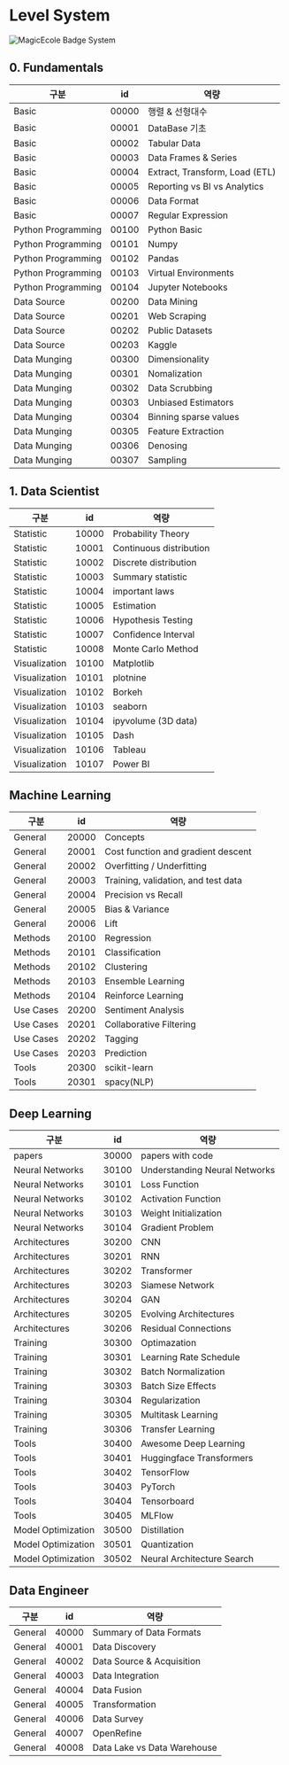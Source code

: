 # Level System
![MagicEcole Badge System](https://user-images.githubusercontent.com/68315073/117410993-0f10c800-af4e-11eb-944a-ef5180ad76e1.png)

## 0. Fundamentals
|구분|id|역량|
|--|--|--|
|Basic|00000|행렬 & 선형대수|
|Basic|00001|DataBase 기초|
|Basic|00002|Tabular Data|
|Basic|00003|Data Frames & Series|
|Basic|00004|Extract, Transform, Load (ETL)|
|Basic|00005|Reporting vs BI vs Analytics|
|Basic|00006|Data Format|
|Basic|00007|Regular Expression|
|Python Programming|00100|Python Basic|
|Python Programming|00101|Numpy|
|Python Programming|00102|Pandas|
|Python Programming|00103|Virtual Environments|
|Python Programming|00104|Jupyter Notebooks|
|Data Source|00200|Data Mining|
|Data Source|00201|Web Scraping|
|Data Source|00202|Public Datasets|
|Data Source|00203|Kaggle|
|Data Munging|00300|Dimensionality|
|Data Munging|00301|Nomalization|
|Data Munging|00302|Data Scrubbing|
|Data Munging|00303|Unbiased Estimators|
|Data Munging|00304|Binning sparse values|
|Data Munging|00305|Feature Extraction|
|Data Munging|00306|Denosing|
|Data Munging|00307|Sampling|

## 1. Data Scientist

|구분|id|역량|
|--|--|--|
|Statistic|10000|Probability Theory|
|Statistic|10001|Continuous distribution|
|Statistic|10002|Discrete distribution|
|Statistic|10003|Summary statistic|
|Statistic|10004|important laws|
|Statistic|10005|Estimation|
|Statistic|10006|Hypothesis Testing|
|Statistic|10007|Confidence Interval|
|Statistic|10008|Monte Carlo Method|
|Visualization|10100|Matplotlib|
|Visualization|10101|plotnine|
|Visualization|10102|Borkeh|
|Visualization|10103|seaborn|
|Visualization|10104|ipyvolume (3D data)|
|Visualization|10105|Dash|
|Visualization|10106|Tableau|
|Visualization|10107|Power BI|

## Machine Learning

|구분|id|역량|
|--|--|--|
|General|20000|Concepts|
|General|20001|Cost function and gradient descent|
|General|20002|Overfitting / Underfitting|
|General|20003|Training, validation, and test data|
|General|20004|Precision vs Recall|
|General|20005|Bias & Variance|
|General|20006|Lift|
|Methods|20100|Regression|
|Methods|20101|Classification|
|Methods|20102|Clustering|
|Methods|20103|Ensemble Learning|
|Methods|20104|Reinforce Learning|
|Use Cases|20200|Sentiment Analysis|
|Use Cases|20201|Collaborative Filtering|
|Use Cases|20202|Tagging|
|Use Cases|20203|Prediction|
|Tools|20300|scikit-learn|
|Tools|20301|spacy(NLP)|

## Deep Learning
|구분|id|역량|
|--|--|--|
|papers|30000|papers with code|
|Neural Networks|30100|Understanding Neural Networks|
|Neural Networks|30101|Loss Function|
|Neural Networks|30102|Activation Function|
|Neural Networks|30103|Weight Initialization|
|Neural Networks|30104|Gradient Problem|
|Architectures|30200|CNN| 
|Architectures|30201|RNN|
|Architectures|30202|Transformer|
|Architectures|30203|Siamese Network|
|Architectures|30204|GAN|
|Architectures|30205|Evolving Architectures|
|Architectures|30206|Residual Connections|
|Training|30300|Optimazation|
|Training|30301|Learning Rate Schedule|
|Training|30302|Batch Normalization|
|Training|30303|Batch Size Effects|
|Training|30304|Regularization|
|Training|30305|Multitask Learning|
|Training|30306|Transfer Learning|
|Tools|30400|Awesome Deep Learning|
|Tools|30401|Huggingface Transformers|
|Tools|30402|TensorFlow|
|Tools|30403|PyTorch|
|Tools|30404|Tensorboard|
|Tools|30405|MLFlow|
|Model Optimization|30500|Distillation|
|Model Optimization|30501|Quantization|
|Model Optimization|30502|Neural Architecture Search|

## Data Engineer
|구분|id|역량|
|--|--|--|
|General|40000|Summary of Data Formats|
|General|40001|Data Discovery|
|General|40002|Data Source & Acquisition|
|General|40003|Data Integration|
|General|40004|Data Fusion|
|General|40005|Transformation|
|General|40006|Data Survey|
|General|40007|OpenRefine|
|General|40008|Data Lake vs Data Warehouse|

